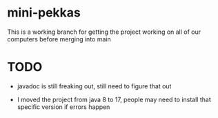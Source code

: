 # mini-pekkas

This is a working branch for getting the project working on all of our computers before merging into main



# TODO

- javadoc is still freaking out, still need to figure that out

- I moved the project from java 8 to 17, people may need to install that specific version if errors happen
